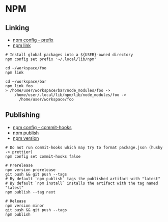 # NPM

## Linking

* [npm config - prefix](https://docs.npmjs.com/misc/config#prefix)
* [npm link](https://docs.npmjs.com/cli/link)

```
# Install global packages into a ${USER}-owned directory
npm config set prefix '~/.local/lib/npm'

cd ~/workspace/foo
npm link

cd ~/workspace/bar
npm link foo
> /home/user/workspace/bar/node_modules/foo ->
    /home/user/.local/lib/npm/lib/node_modules/foo ->
      /home/user/workspace/foo
```

## Publishing

* [npm config - commit-hooks](https://docs.npmjs.com/misc/config#commit-hooks)
* [npm publish](https://docs.npmjs.com/cli/publish)
* [npm version](https://docs.npmjs.com/cli/version)

```
# Do not run commit-hooks which may try to format package.json (husky -> prettier)
npm config set commit-hooks false

# Prerelease
npm version prerelease
git push && git push --tags
# By default `npm publish` tags the published artifact with "latest"
# By default `npm install` installs the artifact with the tag named "latest"
npm publish --tag next

# Release
npm version minor
git push && git push --tags
npm publish
```
